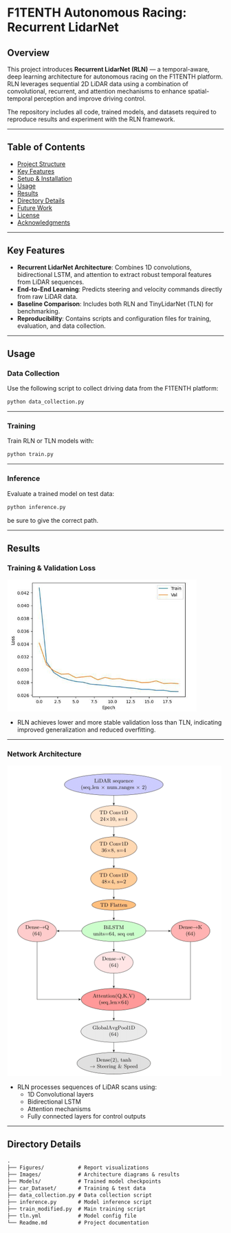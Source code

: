 #  F1TENTH Autonomous Racing: Recurrent LidarNet



## Overview

This project introduces **Recurrent LidarNet (RLN)** — a temporal-aware, deep learning architecture for autonomous racing on the F1TENTH platform. RLN leverages sequential 2D LiDAR data using a combination of convolutional, recurrent, and attention mechanisms to enhance spatial-temporal perception and improve driving control.

The repository includes all code, trained models, and datasets required to reproduce results and experiment with the RLN framework.

---

## Table of Contents

- [Project Structure](#project-structure)
- [Key Features](#key-features)
- [Setup & Installation](#setup--installation)
- [Usage](#usage)
- [Results](#results)
- [Directory Details](#directory-details)
- [Future Work](#future-work)
- [License](#license)
- [Acknowledgments](#acknowledgments)

---

## Key Features

- **Recurrent LidarNet Architecture**: Combines 1D convolutions, bidirectional LSTM, and attention to extract robust temporal features from LiDAR sequences.
- **End-to-End Learning**: Predicts steering and velocity commands directly from raw LiDAR data.
- **Baseline Comparison**: Includes both RLN and TinyLidarNet (TLN) for benchmarking.
- **Reproducibility**: Contains scripts and configuration files for training, evaluation, and data collection.

---

## Usage

### Data Collection

Use the following script to collect driving data from the F1TENTH platform:
```bash
python data_collection.py
```

---

### Training

Train RLN or TLN models with:
```bash
python train.py
```


---

### Inference

Evaluate a trained model on test data:
```bash
python inference.py
```
be sure to give the correct path.

---

## Results

### Training & Validation Loss

![Loss Curves](Images/Screenshot%202025-05-10%20165238.png)

- RLN achieves lower and more stable validation loss than TLN, indicating improved generalization and reduced overfitting.

---

### Network Architecture

![Network Architecture](Images/image.png)

- RLN processes sequences of LiDAR scans using:
  - 1D Convolutional layers
  - Bidirectional LSTM
  - Attention mechanisms
  - Fully connected layers for control outputs

---

##  Directory Details

```
.
├── Figures/           # Report visualizations
├── Images/            # Architecture diagrams & results
├── Models/            # Trained model checkpoints
├── car_Dataset/       # Training & test data
├── data_collection.py # Data collection script
├── inference.py       # Model inference script
├── train_modified.py  # Main training script
├── tln.yml            # Model config file
└── Readme.md          # Project documentation
```




